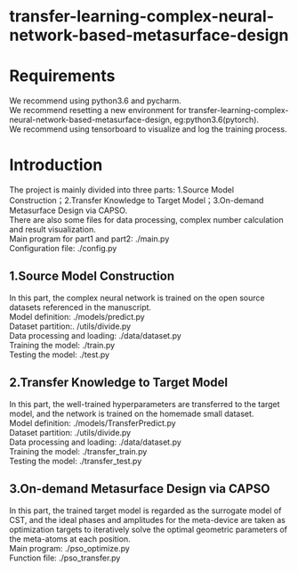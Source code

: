 # transfer-learning-complex-neural-network-based-metasurface-design
Requirements
====
We recommend using python3.6 and pycharm. <br>
We recommend resetting a new environment for transfer-learning-complex-neural-network-based-metasurface-design, eg:python3.6(pytorch).<br>
We recommend using tensorboard to visualize and log the training process. <br>

Introduction
====
The project is mainly divided into three parts: 1.Source Model Construction；2.Transfer Knowledge to Target Model；3.On-demand Metasurface Design via CAPSO.<br>
There are also some files for data processing, complex number calculation and result visualization. <br>
Main program for part1 and part2: ./main.py <br>
Configuration file: ./config.py <br>

1.Source Model Construction
-------
In this part, the complex neural network is trained on the open source datasets referenced in the manuscript.<br>
Model definition: ./models/predict.py <br>
Dataset partition:. /utils/divide.py <br>
Data processing and loading: ./data/dataset.py <br>
Training the model: ./train.py <br>
Testing the model: ./test.py <br>

2.Transfer Knowledge to Target Model
-------
In this part, the well-trained hyperparameters are transferred to the target model, and the network is trained on the homemade small dataset.<br>
Model definition: ./models/TransferPredict.py <br>
Dataset partition: ./utils/divide.py <br>
Data processing and loading: ./data/dataset.py <br>
Training the model: ./transfer_train.py <br>
Testing the model: ./transfer_test.py <br>

3.On-demand Metasurface Design via CAPSO
-------
In this part, the trained target model is regarded as the surrogate model of CST, and the ideal phases and amplitudes for the meta-device are taken as optimization targets to iteratively solve the optimal geometric parameters of the meta-atoms at each position. <br>
Main program: ./pso_optimize.py <br>
Function file: ./pso_transfer.py <br>


